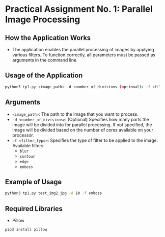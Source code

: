 # Practical Assignment No. 1: Parallel Image Processing

## How the Application Works
- The application enables the parallel processing of images by applying various filters. To function correctly, all parameters must be passed as arguments in the command line.

## Usage of the Application
```bash
python3 tp1.py <image_path> -d <number_of_divisions (optional)> -f <filter_type>
```

## Arguments
- `<image_path>`: The path to the image that you want to process.
- `-d <number_of_divisions>`: (Optional) Specifies how many parts the image will be divided into for parallel processing. If not specified, the image will be divided based on the number of cores available on your processor.
- `-f <filter_type>`: Specifies the type of filter to be applied to the image. Available filters:
    - `blur`
    - `contour`
    - `edge`
    - `emboss`

## Example of Usage
```bash
python3 tp1.py test_img2.jpg -d 10 -f emboss
```

## Required Libraries
- Pillow
```bash
pip3 install pillow
```
